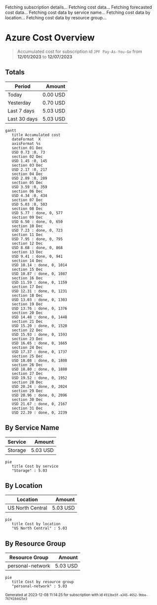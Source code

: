 Fetching subscription details...
Fetching cost data...
Fetching forecasted cost data...
Fetching cost data by service name...
Fetching cost data by location...
Fetching cost data by resource group...
# Azure Cost Overview

> Accumulated cost for subscription id `JPF Pay-As-You-Go` from **12/01/2023** to **12/07/2023**

## Totals

|Period|Amount|
|---|---:|
|Today|0.00 USD|
|Yesterday|0.70 USD|
|Last 7 days|5.03 USD|
|Last 30 days|5.03 USD|

```mermaid
gantt
   title Accumulated cost
   dateFormat  X
   axisFormat %s
   section 01 Dec
   USD 0.73 :0, 73
   section 02 Dec
   USD 1.45 :0, 145
   section 03 Dec
   USD 2.17 :0, 217
   section 04 Dec
   USD 2.89 :0, 289
   section 05 Dec
   USD 3.59 :0, 359
   section 06 Dec
   USD 4.34 :0, 434
   section 07 Dec
   USD 5.03 :0, 503
   section 08 Dec
   USD 5.77 : done, 0, 577
   section 09 Dec
   USD 6.50 : done, 0, 650
   section 10 Dec
   USD 7.23 : done, 0, 723
   section 11 Dec
   USD 7.95 : done, 0, 795
   section 12 Dec
   USD 8.68 : done, 0, 868
   section 13 Dec
   USD 9.41 : done, 0, 941
   section 14 Dec
   USD 10.14 : done, 0, 1014
   section 15 Dec
   USD 10.87 : done, 0, 1087
   section 16 Dec
   USD 11.59 : done, 0, 1159
   section 17 Dec
   USD 12.31 : done, 0, 1231
   section 18 Dec
   USD 13.03 : done, 0, 1303
   section 19 Dec
   USD 13.76 : done, 0, 1376
   section 20 Dec
   USD 14.48 : done, 0, 1448
   section 21 Dec
   USD 15.20 : done, 0, 1520
   section 22 Dec
   USD 15.93 : done, 0, 1593
   section 23 Dec
   USD 16.65 : done, 0, 1665
   section 24 Dec
   USD 17.37 : done, 0, 1737
   section 25 Dec
   USD 18.08 : done, 0, 1808
   section 26 Dec
   USD 18.80 : done, 0, 1880
   section 27 Dec
   USD 19.52 : done, 0, 1952
   section 28 Dec
   USD 20.24 : done, 0, 2024
   section 29 Dec
   USD 20.96 : done, 0, 2096
   section 30 Dec
   USD 21.67 : done, 0, 2167
   section 31 Dec
   USD 22.39 : done, 0, 2239
```

## By Service Name

|Service|Amount|
|---|---:|
|Storage|5.03 USD|

```mermaid
pie
   title Cost by service
   "Storage" : 5.03
```

## By Location

|Location|Amount|
|---|---:|
|US North Central|5.03 USD|

```mermaid
pie
   title Cost by location
   "US North Central" : 5.03
```

## By Resource Group

|Resource Group|Amount|
|---|---:|
|personal-network|5.03 USD|

```mermaid
pie
   title Cost by resource group
   "personal-network" : 5.03
```

<sup>Generated at 2023-12-08 11:14:25 for subscription with id `4913be3f-a345-4652-9bba-767418dd25e3`</sup>
